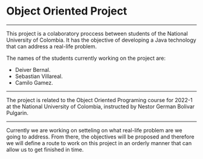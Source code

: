 # Object Oriented Project
---

This project is a colaboratory proccess between students of the National University of Colombia. It has the objective of developing a Java technology that can address a real-life problem. 

The names of the students currently working on the project are: 
 - Deiver Bernal.
 - Sebastian Villareal.
 - Camilo Gamez. 

---

The project is related to the Object Oriented Programing course for 2022-1 at the National University of Colombia, instructed by Nestor German Bolivar Pulgarin. 

---

Currently we are working on setteling on what real-life problem are we going to address. From there, the objectives will be proposed and therefore we will define a route to work on this project in an orderly manner that can allow us to get finished in time. 
